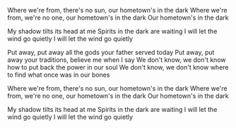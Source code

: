 Where we're from, there's no sun, our hometown's in the dark
Where we're from, we're no one, our hometown's in the dark
Our hometown's in the dark

My shadow tilts its head at me
Spirits in the dark are waiting
I will let the wind go quietly
I will let the wind go quietly

Put away, put away all the gods your father served today
Put away, put away your traditions, believe me when I say
We don't know, we don't know how to put back the power in our soul
We don't know, we don't know where to find what once was in our bones

Where we're from, there's no sun, our hometown's in the dark
Where we're from, we're no one, our hometown's in the dark
Our hometown's in the dark

My shadow tilts its head at me
Spirits in the dark are waiting
I will let the wind go quietly
I will let the wind go quietly